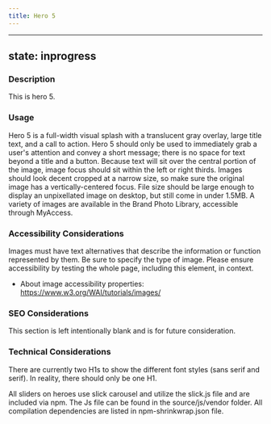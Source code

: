 ```yaml
---
title: Hero 5
---
```


---
state: inprogress
---

### Description
This is hero 5.

### Usage
Hero 5 is a full-width visual splash with a translucent gray overlay, large title text, and a call to action. Hero 5 should only be used to immediately grab a user's attention and convey a short message; there is no space for text beyond a title and a button. Because text will sit over the central portion of the image, image focus should sit within the left or right thirds. Images should look decent cropped at a narrow size, so make sure the original image has a vertically-centered focus. File size should be large enough to display an unpixellated image on desktop, but still come in under 1.5MB. A variety of images are available in the Brand Photo Library, accessible through MyAccess.

### Accessibility Considerations
Images must have text alternatives that describe the information or function represented by them. Be sure to specify the type of image. Please ensure accessibility by testing the whole page, including this element, in context.

* About image accessibility properties: https://www.w3.org/WAI/tutorials/images/

### SEO Considerations
This section is left intentionally blank and is for future consideration.

### Technical Considerations
There are currently two H1s to show the different font styles (sans serif and serif). In reality, there should only be one H1.

All sliders on heroes use slick carousel and utilize the slick.js file and are included via npm. The Js file can be found in the source/js/vendor folder.  All compilation dependencies are listed in npm-shrinkwrap.json file.
